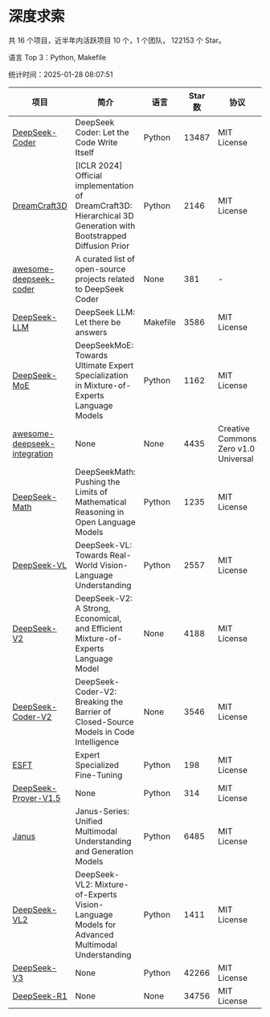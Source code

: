# 深度求索

共 16 个项目，近半年内活跃项目 10 个，1 个团队， 122153 个 Star。

语言 Top 3：Python, Makefile

统计时间：2025-01-28 08:07:51

| 项目 | 简介 | 语言 | Star 数 | 协议 | 创建时间 | 最后更新时间 | 最后提交时间 |
| --- | --- | --- | --- | --- | --- | --- | --- |
| [DeepSeek-Coder](https://github.com/deepseek-ai/DeepSeek-Coder) | DeepSeek Coder: Let the Code Write Itself | Python | 13487 | MIT License | 2023-10-20 | 2025-01-28 | 2024-05-21 |
| [DreamCraft3D](https://github.com/deepseek-ai/DreamCraft3D) | [ICLR 2024] Official implementation of DreamCraft3D: Hierarchical 3D Generation with Bootstrapped Diffusion Prior | Python | 2146 | MIT License | 2023-10-23 | 2025-01-28 | 2024-08-21 |
| [awesome-deepseek-coder](https://github.com/deepseek-ai/awesome-deepseek-coder) | A curated list of open-source projects related to DeepSeek Coder | None | 381 | - | 2023-11-06 | 2025-01-28 | 2024-04-03 |
| [DeepSeek-LLM](https://github.com/deepseek-ai/DeepSeek-LLM) | DeepSeek LLM: Let there be answers | Makefile | 3586 | MIT License | 2023-11-29 | 2025-01-28 | 2024-02-04 |
| [DeepSeek-MoE](https://github.com/deepseek-ai/DeepSeek-MoE) | DeepSeekMoE: Towards Ultimate Expert Specialization in Mixture-of-Experts Language Models | Python | 1162 | MIT License | 2024-01-02 | 2025-01-28 | 2024-01-16 |
| [awesome-deepseek-integration](https://github.com/deepseek-ai/awesome-deepseek-integration) | None | None | 4435 | Creative Commons Zero v1.0 Universal | 2024-01-11 | 2025-01-28 | 2025-01-26 |
| [DeepSeek-Math](https://github.com/deepseek-ai/DeepSeek-Math) | DeepSeekMath: Pushing the Limits of Mathematical Reasoning in Open Language Models | Python | 1235 | MIT License | 2024-02-05 | 2025-01-28 | 2024-04-15 |
| [DeepSeek-VL](https://github.com/deepseek-ai/DeepSeek-VL) | DeepSeek-VL: Towards Real-World Vision-Language Understanding | Python | 2557 | MIT License | 2024-03-07 | 2025-01-28 | 2024-04-24 |
| [DeepSeek-V2](https://github.com/deepseek-ai/DeepSeek-V2) | DeepSeek-V2: A Strong, Economical, and Efficient Mixture-of-Experts Language Model | None | 4188 | MIT License | 2024-04-22 | 2025-01-28 | 2024-09-25 |
| [DeepSeek-Coder-V2](https://github.com/deepseek-ai/DeepSeek-Coder-V2) | DeepSeek-Coder-V2: Breaking the Barrier of Closed-Source Models in Code Intelligence | None | 3546 | MIT License | 2024-06-14 | 2025-01-28 | 2024-09-24 |
| [ESFT](https://github.com/deepseek-ai/ESFT) | Expert Specialized Fine-Tuning | Python | 198 | MIT License | 2024-07-04 | 2025-01-28 | 2024-09-22 |
| [DeepSeek-Prover-V1.5](https://github.com/deepseek-ai/DeepSeek-Prover-V1.5) | None | Python | 314 | MIT License | 2024-08-15 | 2025-01-28 | 2024-08-16 |
| [Janus](https://github.com/deepseek-ai/Janus) | Janus-Series: Unified Multimodal Understanding and Generation Models | Python | 6485 | MIT License | 2024-10-18 | 2025-01-28 | 2025-01-27 |
| [DeepSeek-VL2](https://github.com/deepseek-ai/DeepSeek-VL2) | DeepSeek-VL2: Mixture-of-Experts Vision-Language Models for Advanced Multimodal Understanding | Python | 1411 | MIT License | 2024-12-13 | 2025-01-28 | 2025-01-16 |
| [DeepSeek-V3](https://github.com/deepseek-ai/DeepSeek-V3) | None | Python | 42266 | MIT License | 2024-12-26 | 2025-01-28 | 2025-01-26 |
| [DeepSeek-R1](https://github.com/deepseek-ai/DeepSeek-R1) | None | None | 34756 | MIT License | 2025-01-20 | 2025-01-28 | 2025-01-26 |
